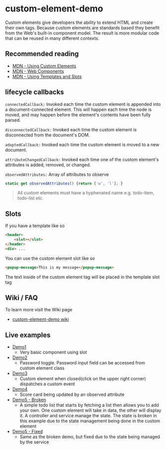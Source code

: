 # custom-element-demo

Custom elements give developers the ability to extend HTML and create their own tags. Because custom elements are standards based they benefit from the Web's built-in component model. The result is more modular code that can be reused in many different contexts.

## Recommended reading

 - [MDN - Using Custom Elements](https://developer.mozilla.org/en-US/docs/Web/Web_Components/Using_custom_elements)
 - [MDN - Web Components](https://developers.google.com/web/fundamentals/web-components/)
 - [MDN - Using Templates and Slots](https://developer.mozilla.org/en-US/docs/Web/Web_Components/Using_templates_and_slots)

## lifecycle callbacks

`connectedCallback:` Invoked each time the custom element is appended into a document-connected element. This will happen each time the node is moved, and may happen before the element's contents have been fully parsed.

`disconnectedCallback:` Invoked each time the custom element is disconnected from the document's DOM.

`adoptedCallback:` Invoked each time the custom element is moved to a new document.

`attributeChangedCallback:` Invoked each time one of the custom element's attributes is added, removed, or changed.

`observedAttributes:` Array of attributes to observe

```js
static get observedAttributes() {return ['w', 'l']; }
```
> All custom elements must have a hyphenated name e.g. todo-item, todo-list etc.

## Slots

If you have a template like so
```html
<header>
    <slot></slot>
</header>
<div> ...
```

You can use the custom element slot like so
```html
<popup-message>This is my message</popup-message>
```

The text inside of the custom element tag will be placed in the template slot tag


## Wiki / FAQ

To learn more visit the Wiki page

- [custom-element-demo wiki](https://github.com/gforti/custom-element-demo/wiki)

## Live examples

- [Demo1](https://gforti.github.io/custom-element-demo/public_html/demo1/)
  - Very basic component using slot
- [Demo2](https://gforti.github.io/custom-element-demo/public_html/demo2/)
  - Password toggle.  Password input field can be accessed from custom element class
- [Demo3](https://gforti.github.io/custom-element-demo/public_html/demo3/)
  - Custom element when closed(click on the upper right corner) dispatches a custom event 
- [Demo4](https://gforti.github.io/custom-element-demo/public_html/demo4/)
  - Score card being updated by an observed attribute
- [Demo5 - Broken](https://gforti.github.io/custom-element-demo/public_html/demo5/broken)
  - A simple todo list that starts by fetching a list then allows you to add your own.  One custom element will take in data, the other will display it.  A controller and service manage the state. The state is broken in this example due to the state management being done in the custom element
- [Demo5 - Fixed](https://gforti.github.io/custom-element-demo/public_html/demo5/fixed)
  - Same as the broken demo, but fixed due to the state being managed by the service